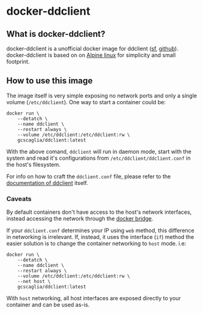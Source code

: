 # docker-ddclient

## What is docker-ddclient?

docker-ddclient is a unofficial docker image for ddclient ([sf][1], [github][2]). docker-ddclient is based on on [Alpine linux][3] for simplicity and small footprint.

[1]: https://sourceforge.net/p/ddclient/wiki/Home/
[2]: https://github.com/wimpunk/ddclient
[3]: https://alpinelinux.org

## How to use this image

The image itself is very simple exposing no network ports and only a single volume (`/etc/ddclient`). One way to start a container could be:

```
docker run \
    --detatch \
    --name ddclient \
    --restart always \
    --volume /etc/ddclient:/etc/ddclient:rw \
    gcscaglia/ddclient:latest
```

With the above comand, `ddclient` will run in daemon mode, start with the system and read it's configurations from `/etc/ddclient/ddclient.conf` in the host's filesystem.

For info on how to craft the `ddclient.conf` file, please refer to the [documentation of ddclient][1] itself.

[1]: https://sourceforge.net/p/ddclient/wiki/Home/#configuration

### Caveats

By default containers don't have access to the host's network interfaces, instead accessing the network through the [docker bridge][1].

[1]: https://docs.docker.com/engine/userguide/networking/#default-networks

If your `ddclient.conf` determines your IP using `web` method, this difference in networking is irrelevant. If, instead, it uses the interface (`if`) method the easier solution is to change the container networking to `host` mode. i.e:

```
docker run \
    --detatch \
    --name ddclient \
    --restart always \
    --volume /etc/ddclient:/etc/ddclient:rw \
    --net host \
    gcscaglia/ddclient:latest
```

With `host` networking, all host interfaces are exposed directly to your container and can be used as-is.